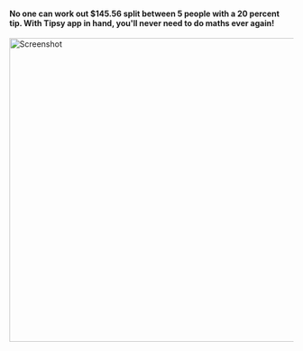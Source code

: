 #### No one can work out $145.56 split between 5 people with a 20 percent tip. With Tipsy app in hand, you'll never need to do maths ever again!
<img width="540" alt="Screenshot " src="https://user-images.githubusercontent.com/43251233/116312921-c0c53180-a7b5-11eb-82e3-2d54581c1d78.png">
